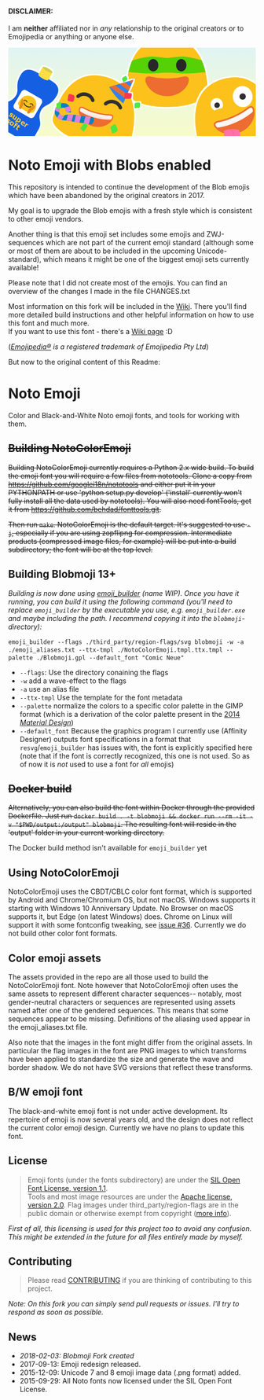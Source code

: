 
#### DISCLAIMER:
I am **neither** affiliated nor in _any_ relationship to the original creators or to Emojipedia or anything or anyone else.

![Noto](images/noto.png)
# Noto Emoji with Blobs enabled

This repository is intended to continue the development of the Blob emojis which have been abandoned by the original creators in 2017.

My goal is to upgrade the Blob emojis with a fresh style which is consistent to other emoji vendors.

Another thing is that this emoji set includes some emojis and ZWJ-sequences which are not part of the current emoji standard (although some or most of them are about to be included in the upcoming Unicode-standard), which means it might be one of the biggest emoji sets currently available!

Please note that I did not create most of the emojis. You can find an overview of the changes I made in the file CHANGES.txt

Most information on this fork will be included in the [Wiki](https://github.com/C1710/blobmoji/wiki). There you'll find more detailed build instructions and other helpful information on how to use this font and much more.  
If you want to use this font - there's a [Wiki page](https://github.com/C1710/blobmoji/wiki/Installation-Usage) :D

(_[Emojipedia®](https://emojipedia.org) is a registered trademark of Emojipedia Pty Ltd_)

But now to the original content of this Readme:

# Noto Emoji

Color and Black-and-White Noto emoji fonts, and tools for working with them.

## ~~Building NotoColorEmoji~~

~~Building NotoColorEmoji currently requires a Python 2.x wide build.  To build
the emoji font you will require a few files from nototools.  Clone a copy from
https://github.com/googlei18n/nototools and either put it in your PYTHONPATH or
use 'python setup.py develop' ('install' currently won't fully install all the
data used by nototools).  You will also need fontTools, get it from
https://github.com/behdad/fonttools.git.~~

~~Then run `make`.  NotoColorEmoji is the default target.  It's suggested to use `-j`,
especially if you are using zopflipng for compression.  Intermediate products
(compressed image files, for example) will be put into a build subdirectory; the
font will be at the top level.~~

## Building Blobmoji 13+

_Building is now done using [emoji_builder](https://github.com/C1710/emoji_builder/) (name WIP). Once you have it running, you can build it using the following command (you'll need to replace `emoji_builder` by the executable you use, e.g. `emoji_builder.exe` and maybe including the path. I recommend copying it into the `blobmoji`-directory):_
```
emoji_builder --flags ./third_party/region-flags/svg blobmoji -w -a ./emoji_aliases.txt --ttx-tmpl ./NotoColorEmoji.tmpl.ttx.tmpl --palette ./Blobmoji.gpl --default_font "Comic Neue"
```
- `--flags`: Use the directory conaining the flags
- `-w` add a wave-effect to the flags
- `-a` use an alias file
- `--ttx-tmpl` Use the template for the font metadata
- `--palette` normalize the colors to a specific color palette in the GIMP format (which is a derivation of the color palette present in the [2014 _Material Design_](https://material.io/archive/guidelines/style/color.html#color-color-palette))
- `--default_font` Because the graphics program I currently use (Affinity Designer) outputs font specifications in a format that `resvg`/`emoji_builder` has issues with, the font is explicitly specified here (note that if the font is correctly recognized, this one is not used. So as of now it is _not_ used to use a font for _all_ emojis)

## ~~Docker build~~

~~Alternatively, you can also build the font within Docker through the provided Dockerfile.
Just run `docker build . -t blobmoji && docker run --rm -it -v "$PWD/output:/output" blobmoji`. The resulting font will reside in the 'output' folder in your current working directory.~~

The Docker build method isn't available for `emoji_builder` yet

## Using NotoColorEmoji

NotoColorEmoji uses the CBDT/CBLC color font format, which is supported by Android
and Chrome/Chromium OS, but not macOS.  Windows supports it starting with Windows 10
Anniversary Update.   No Browser on macOS supports it, but Edge (on latest Windows)
does.  Chrome on Linux will support it with some fontconfig tweaking, see
[issue #36](https://github.com/googlei18n/noto-emoji/issues/36). Currently we do
not build other color font formats.

## Color emoji assets

The assets provided in the repo are all those used to build the NotoColorEmoji
font.  Note however that NotoColorEmoji often uses the same assets to represent
different character sequences-- notably, most gender-neutral characters or
sequences are represented using assets named after one of the gendered
sequences.  This means that some sequences appear to be missing.  Definitions of
the aliasing used appear in the emoji_aliases.txt file.

Also note that the images in the font might differ from the original assets.  In
particular the flag images in the font are PNG images to which transforms have
been applied to standardize the size and generate the wave and border shadow.  We
do not have SVG versions that reflect these transforms.

## B/W emoji font

The black-and-white emoji font is not under active development.  Its repertoire of
emoji is now several years old, and the design does not reflect the current color
emoji design.  Currently we have no plans to update this font.

## License

 > Emoji fonts (under the fonts subdirectory) are under the
[SIL Open Font License, version 1.1](fonts/LICENSE).<br/>
Tools and most image resources are under the [Apache license, version 2.0](./LICENSE).
Flag images under third_party/region-flags are in the public domain or
otherwise exempt from copyright ([more info](third_party/region-flags/LICENSE)).

_First of all, this licensing is used for this project too to avoid any confusion. This might be extended in the future for all files entirely made by myself._

## Contributing

 > Please read [CONTRIBUTING](CONTRIBUTING.md) if you are thinking of contributing to this project.

_Note: On this fork you can simply send pull requests or issues. I'll try to respond as soon as possible._

## News
* _2018-02-03: Blobmoji Fork created_
* 2017-09-13: Emoji redesign released.
* 2015-12-09: Unicode 7 and 8 emoji image data (.png format) added.
* 2015-09-29: All Noto fonts now licensed under the SIL Open Font License.
